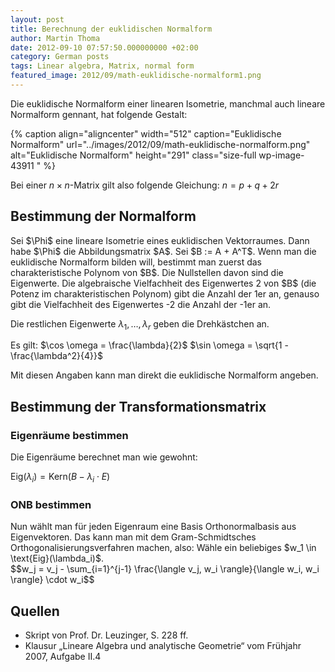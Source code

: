 ```yaml
---
layout: post
title: Berechnung der euklidischen Normalform
author: Martin Thoma
date: 2012-09-10 07:57:50.000000000 +02:00
category: German posts
tags: Linear algebra, Matrix, normal form
featured_image: 2012/09/math-euklidische-normalform1.png
---
```

Die euklidische Normalform einer linearen Isometrie, manchmal auch lineare Normalform gennant, hat folgende Gestalt:

{% caption align="aligncenter" width="512" caption="Euklidische Normalform" url="../images/2012/09/math-euklidische-normalform.png" alt="Euklidische Normalform"  height="291" class="size-full wp-image-43911 "  %}

Bei einer <span>$n \times n$</span>-Matrix gilt also folgende Gleichung:
<span>$n = p + q + 2r$</span>

<h2>Bestimmung der Normalform</h2>
Sei <span>$\Phi$</span> eine lineare Isometrie eines euklidischen Vektorraumes. Dann habe <span>$\Phi$</span> die Abbildungsmatrix <span>$A$</span>.
Sei <span>$B := A + A^T$</span>.
Wenn man die euklidische Normalform bilden will, bestimmt man zuerst das charakteristische Polynom von <span>$B$</span>. Die Nullstellen davon sind die Eigenwerte. Die algebraische Vielfachheit des Eigenwertes 2 von <span>$B$</span> (die Potenz im charakteristischen Polynom) gibt die Anzahl der 1er an, genauso gibt die Vielfachheit des Eigenwertes -2 die Anzahl der -1er an.

Die restlichen Eigenwerte <span>$\lambda_1, \dots, \lambda_r$</span> geben die Drehkästchen an.

Es gilt:
<span>$\cos \omega = \frac{\lambda}{2}$</span>
<span>$\sin \omega = \sqrt{1 - \frac{\lambda^2}{4}}$</span>

Mit diesen Angaben kann man direkt die euklidische Normalform angeben.


## Bestimmung der Transformationsmatrix
<h3>Eigenräume bestimmen</h3>
Die Eigenräume berechnet man wie gewohnt:

<span>$\text{Eig}(\lambda_i) = \text{Kern}(B- \lambda_i \cdot E)$</span>

<h3>ONB bestimmen</h3>
Nun wählt man für jeden Eigenraum eine Basis Orthonormalbasis aus Eigenvektoren. Das kann man mit dem Gram-Schmidtsches Orthogonalisierungsverfahren machen, also:
Wähle ein beliebiges <span>$w_1 \in \text{Eig}(\lambda_i)$</span>.

<div>$$w_j = v_j - \sum_{i=1}^{j-1} \frac{\langle v_j, w_i \rangle}{\langle w_i, w_i \rangle} \cdot w_i$$</div>


## Quellen
<ul>
	<li>Skript von Prof. Dr. Leuzinger, S. 228 ff.</li>
	<li>Klausur &bdquo;Lineare Algebra und analytische Geometrie&ldquo; vom Frühjahr 2007, Aufgabe II.4</li>
</ul>
